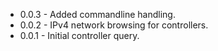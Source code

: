 
* 0.0.3 - Added commandline handling.
* 0.0.2 - IPv4 network browsing for controllers.
* 0.0.1 - Initial controller query.
